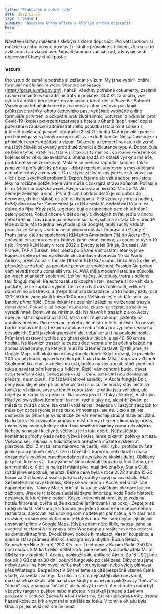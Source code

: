 ```yaml
---
title: "Praktické a dobré rady"
date: 2022-11-23
tags: ['Ghana']
summary: 'Návštěvu Ghany můžeme s klidným srdcem doporučit'
hero: 
---
```



Návštěvu Ghany můžeme s klidným srdcem doporučit. Pro větší pohodlí si můžete na dobu pobytu domluvit místního průvodce s řidičem, ale dá se to zvládnout i po vlastní ose. Sepsali jsme pro vás pár rad, kdybyste se do objevování Ghany chtěli pustit:

### Vízum
Pro vstup do země je potřeba si zažádat o vízum.
My jsme vyplnili online formulář na oficiálním webu Ghanské ambasády (https://prague.mfa.gov.gh/), nahráli všechny potřebné dokumenty, zaplatili rovnou na tomto webu administrativní poplatek 1500 Kč za osobu, vše vytiskli a došli s tím osobně na ambasádu, která sídlí v Praze 6 - Bubenči.
Všechny potřebné dokumenty znamená:
platný cestovní pas
kopii průkazové stránky tohoto cestovního pasu
vytištěné vyplněné online formuláře
potvrzení o očkování proti žluté zimnici
potvrzení o očkování proti Covid-19 (kopie)
potvrzení rezervace z hotelu v Ghaně (popř. zvací dopis)
potvrzení o zaplacení administrativního poplatku (stačí print screen z internet bankingu)
pasové fotografie (2 ks)
O zhruba 14 dní později jsme si pro hotové pasy s platným vízem došli zase do Bubenče.
Nejspíš existuje za příplatek i expresní žádost o vízum.
Očkování a nemoci
Pro vstup do země musí být člověk očkovaný proti žluté zimnici a žloutence typu A. Doporučuje se břišní tyfus, vzteklina, tetanus a takové ty nemoci, co máme vyřešené od kojeneckého věku hexavakcínou.
Ghana spadá do oblasti výskytu malárie, proti které se nelze očkovat. Malárie se přenáší štípnutím komára, takže jsme volili profylaktický přístup - dobrý repelent, ubytování s moskytiérami a dlouhé rukávy a nohavice.
Co se týče zažívání, my jsme se stravovali na ulici a bez jakýchkoli problémů. Doporučujeme ale vzít s sebou pro jistotu léky na rozličné potíže, které vám může cizokrajná strava způsobit.
Počasí a klima
Ghana je tropická země, kde je celoročně mezi 25°C a 35 °C.
Jih země je zelenější a vlhčí. První (hlavní) období dešťů je od dubna do července, druhé (slabší) od září do listopadu. Prší vždycky zhruba hodinu, každý den navečer.
Sever země je sušší a teplejší, období dešťů je tu od dubna do října. Když prší, vegetace bují a v národních parcích je krásně zelený porost. Pokud chcete vidět co nejvíc divokých zvířat, jeďte v únoru nebo březnu. Tráva bude po měsících sucha vyschlá a zvířata tak v přírodě lépe uvidíte. Má to jednu nevýhodu (píše Google), teplý suchý vzduch proudící ze Sahary s sebou nese písečná oblaka.
Doprava do Ghany
Z Prahy jsme letěli se společností KLM přes Amsterdam (1h) do Accra (6h), zpáteční let stejnou cestou. Nelovili jsme levné letenky, za osobu to vyšlo 19 tisíc. Kromě KLM létaly v roce 2022 z Evropy ještě British, Brussels, Air France, TAP a Turkish.
Meziměsto po Ghaně
Vnitrostátní letenky jsme kupovali online přímo na oficiálních stránkách dopravce Africa World Airlines, přelet Accra - Tamale (1h) stál 1600 Kč/ osobu. Linka létá 5x denně, případně se dá letět za podobné peníze se společností Passion Air, pokud vám nevadí trochu pomalejší vrtulák. AWA měla moderní letadla a působila po všech stránkách spolehlivě. Let byl na čas.
Autobusy, trotra a sdílené taxi fungují stejně. Na autobusáku si koupíte lístek, sednete si do vehiklu a počkáte, až se zaplní a vyjede. Cena se odvíjí od vzdálenosti, velikosti dopravního prostředku a (ne)přítomnosti klimatizace. Za tři hodiny jízdy (cca 120-150 km) jsme platili kolem 150 korun. Většinou ještě přidáte něco za batohy přímo řidiči. Doba čekání na zaplnění záleží na vytíženosti trasy a denní době. Pokud je už čekání neúnosné, zkuste se zeptat, za kolik by vyrazili hned. Domluvit se většinou dá.
Na hlavních trasách z a do Accry operuje i státní společnost STC, která umožňuje zakoupit jízdenky na autobus předem. Pro rezervaci potřebujete místní telefonní číslo. To po vás budou občas chtít i v běžném autobuse nebo trotru pro vyplnění seznamu cestujících. Stačí jakékoli ghanské číslo, třeba kontakt na poslední hostel.
Průměrná cestovní rychlost po ghanských silnicích je asi 40-50 km za hodinu. Na hlavních trasách je cestou dost vesnic a městeček a každé má zpomalovací pruhy, na kterých musí řidiči téměř zastavit. Zjistili jsme, že Google Maps odhadují místní časy docela dobře. Když ukazují, že pojedete 200 km pět hodin, opravdu to těch pět hodin bude.
Místní doprava v Ghaně
Soukromé taxi chytíte kdekoli na ulici, budou na vás troubit, stačí zvednout ruku a navázat oční kontakt s řidičem. Řidiči vám ochotně budou dávat svoje telefonní čísla, čehož jsme využili. Cenu jsme většinou domlouvali předem, nesmlouvali, řidiči dávali férové nabídky. V Accře funguje Bolt, ceny jsou stejné jako při odmávnutí taxi na ulici.
Technický stav místních taxiků je všelijaký, pásy se téměř nepoužívají, zrcátka jsou volitelná, ale dojeli jsme vždycky v pořádku.
Na severu jezdí tuktuky (tříkolky), místní jim říkají yellow-yellow. Komfortní to není, rychlé taky ne, ale přibližování po městě to zvládá dobře. Na kratší vzdálenosti, zejména v častých zácpách to může být občas rychlejší než taxík. Pohodlnější, ale ne.
Jídlo a pití
Na cestování po Ghaně je sympatické, že vás nenechají strádat hlady ani žízní. Na každé větší křižovatce prodávají místní ženy chlazené limonády, oříšky, uzené ryby, ovoce, keksy nebo třeba smažené banány rovnou do okýnka.
Nebojte se místní kuchyně, většinou je to fakt dobré. Nejčastější je kombinace přílohy (kaše nebo rýžová koule), lehce pikantní polévky a masa. Všechno se jí rukama, v turističtějších oblastech můžete vyškemrat plastovou lžíci. Z masa jsme nakonec nejčastěji volili rybu, protože zvířata jinak zpracují téměř celá, takže u hovězího, kuřecího nebo kozího masa dostanete s vysokou pravděpodobností kus jako ve školní jídelně. Oblíbený je i jollof, kuře s rýží. Tady jsme většinou dostali opravdu kuřecí stehno, ne jen hrudníček.
K pití je nejlepší místní pivo, mají dvě značky, Star a Club, rozdíl jsme nepoznali, neurazí. Běžná cena byla v roce 2022 zhruba 15-20 korun za 0.6l lahev. Z nealka je tu častý sladký nápoj na bázi sladu, Malt. Seženete značkový Guiness, který se vaří přímo v Accře, nebo rozličné napodobeniny. Takový Malt s příchutí kakaa je zvláštním, ale osvěžujícím zážitkem. Jinak je to taková sladší sládkova limonáda.
Voda
Podle historek cestovatelů, které jsme potkali. Kdykoli vám místní tvrdí, že je voda na hotelu filtrovaná, ověřte si, že skutečně je filtrovaná i na pokoji. Zeptejte se raději dvakrát. Většinou je filtrovaný jen jeden kohoutek u recepce nebo v restauraci.
Ubytování
Na Booking.com najdete jen pár hotelů, a to spíš těch dražších; rozšířenější platformou je Hotels.com. My jsme nejčastěji hledali ubytování přímo v Google Maps. Když se nám něco líbilo, napsali jsme na uvedené telefonní číslo zprávu přes Whatsapp a s majitelem nebo recepcí se domluvili napřímo.
Dvoulůžkový pokoj s klimatizací, vlastní koupelnou a snídaní stál v průměru 800 Kč.
Instagramová ubytka (Busua Beach, Somewhere Nice Accra) 1200 Kč/ noc.
Treehouse v Kakum Parku 250 Kč/ noc/ osoba.
SIM karta
Místní SIM kartu jsme neměli (viz podkapitola Místní SIM karta v kapitole 1. Accra), posloužila ale aplikace Airalo. Za 18 USD jsme koupili 3 GB dat na 30 dní, pokrytí fungovalo po celé zemi. Díky tomu jsme nebyli závislí na hotelových wifi a mohli si ubytování nebo výlety plánovat přes Whatsapp.
Bezpečnost
V Ghaně jsme se cítili bezpečně vlastně úplně všude, za světla i za tmy.. Na ulicích si nás nejčastěji nikdo nevšímal, maximálně tak školní děti na nás se širokým úsměvem pokřikovaly “helou” a “obrini” (což znamená “běloch”, ale hanlivý to není). A v přírodě s námi byl vždycky ranger s puškou nebo mačetou.
Nesetkali jsme se s žádným pokusem o podvod. Žádné falešné směnárny, žádné ruličkářské triky, žádné házení kobry za krk a vymáhání bakšiše za fotku. V tomhle ohledu byla Ghana příjemnější než Karlův most.